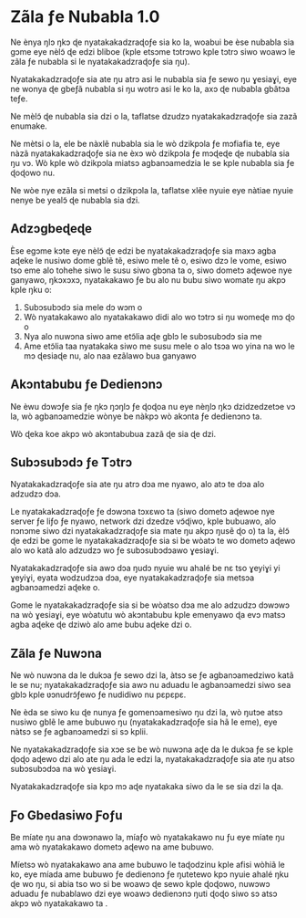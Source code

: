 # Zãla ƒe Nubabla 1.0

Ne ènya ŋlɔ ŋkɔ ɖe nyatakakadzraɖoƒe sia ko la, woabui be èse nubabla sia gɔme eye nèlɔ̃ ɖe edzi bliboe (kple etsɔme tɔtrɔwo kple tɔtrɔ siwo woawɔ le zãla ƒe nubabla si le nyatakakadzraɖoƒe sia ŋu).

Nyatakakadzraɖoƒe sia ate ŋu atrɔ asi le nubabla sia ƒe sewo ŋu ɣesiaɣi, eye ne wonya ɖe gbeƒã nubabla si ŋu wotrɔ asi le ko la, axɔ ɖe nubabla gbãtɔa teƒe.

Ne mèlɔ̃ ɖe nubabla sia dzi o la, taflatse dzudzɔ nyatakakadzraɖoƒe sia zazã enumake.

Ne mètsi o la, ele be nàxlẽ nubabla sia le wò dzikpɔla ƒe mɔfiafia te, eye nàzã nyatakakadzraɖoƒe sia ne èxɔ wò dzikpɔla ƒe mɔɖeɖe ɖe nubabla sia ŋu vɔ. Wò kple wò dzikpɔla miatsɔ agbanɔamedzia le se kple nubabla sia ƒe ɖoɖowo nu.

Ne wòe nye ezãla si metsi o dzikpɔla la, taflatse xlẽe nyuie eye nàtiae nyuie nenye be yealɔ̃ ɖe nubabla sia dzi.

## Adzɔgbeɖeɖe

Èse egɔme kɔte eye nèlɔ̃ ɖe edzi be nyatakakadzraɖoƒe sia maxɔ agba aɖeke le nusiwo dome gblẽ tẽ, esiwo mele tẽ o, esiwo dzɔ le vome, esiwo tso eme alo tohehe siwo le susu siwo gbɔna ta o, siwo dometɔ aɖewoe nye ganyawo, ŋkɔxɔxɔ, nyatakakawo ƒe bu alo nu bubu siwo womate ŋu akpɔ kple ŋku o:

1. Subɔsubɔdɔ sia mele dɔ wɔm o
1. Wò nyatakakawo alo nyatakakawo didi alo wo tɔtrɔ si ŋu womeɖe mɔ ɖo o
1. Nya alo nuwɔna siwo ame etɔ̃lia aɖe gblɔ le subɔsubɔdɔ sia me
1. Ame etɔ̃lia taa nyatakaka siwo me susu mele o alo tsɔa wo yina na wo le mɔ ɖesiaɖe nu, alo naa ezãlawo bua ganyawo

## Akɔntabubu ƒe Dedienɔnɔ

Ne èwu dɔwɔƒe sia ƒe ŋkɔ ŋɔŋlɔ ƒe ɖoɖoa nu eye nèŋlɔ ŋkɔ dzidzedzetɔe vɔ la, wò agbanɔamedzie wònye be nàkpɔ wò akɔnta ƒe dedienɔnɔ ta.

Wò ɖeka koe akpɔ wò akɔntabubua zazã ɖe sia ɖe dzi.

## Subɔsubɔdɔ ƒe Tɔtrɔ

Nyatakakadzraɖoƒe sia ate ŋu atrɔ dɔa me nyawo, alo atɔ te dɔa alo adzudzɔ dɔa.

Le nyatakakadzraɖoƒe ƒe dɔwɔna tɔxɛwo ta (siwo dometɔ aɖewoe nye server ƒe liƒo ƒe nyawo, network dzi dzedze vɔ̃ɖiwo, kple bubuawo, alo nɔnɔme siwo dzi nyatakakadzraɖoƒe sia mate ŋu akpɔ ŋusẽ ɖo o) ta la, èlɔ̃ ɖe edzi be gome le nyatakakadzraɖoƒe sia si be wòatɔ te wo dometɔ aɖewo alo wo katã alo adzudzɔ wo ƒe subɔsubɔdɔawo ɣesiaɣi.

Nyatakakadzraɖoƒe sia awɔ dɔa ŋudɔ nyuie wu ahalé be nɛ tso ɣeyiɣi yi ɣeyiɣi, eyata wodzudzɔa dɔa, eye nyatakakadzraɖoƒe sia metsɔa agbanɔamedzi aɖeke o.

Gome le nyatakakadzraɖoƒe sia si be wòatso dɔa me alo adzudzɔ dɔwɔwɔ na wò ɣesiaɣi, eye wòatutu wò akɔntabubu kple emenyawo ɖa evɔ matsɔ agba aɖeke ɖe dziwò alo ame bubu aɖeke dzi o.

## Zãla ƒe Nuwɔna

Ne wò nuwɔna da le dukɔa ƒe sewo dzi la, àtsɔ se ƒe agbanɔamedziwo katã le se nu; nyatakakadzraɖoƒe sia awɔ nu aduadu le agbanɔamedzi siwo sea gblɔ kple ʋɔnudrɔ̃ƒewo ƒe nudidiwo nu pɛpɛpɛ.

Ne èda se siwo ku ɖe nunya ƒe gomenɔamesiwo ŋu dzi la, wò ŋutɔe atsɔ nusiwo gblẽ le ame bubuwo ŋu (nyatakakadzraɖoƒe sia hã le eme), eye nàtsɔ se ƒe agbanɔamedzi si sɔ kplii.

Ne nyatakakadzraɖoƒe sia xɔe se be wò nuwɔna aɖe da le dukɔa ƒe se kple ɖoɖo aɖewo dzi alo ate ŋu ada le edzi la, nyatakakadzraɖoƒe sia ate ŋu atso subɔsubɔdɔa na wò ɣesiaɣi.

Nyatakakadzraɖoƒe sia kpɔ mɔ aɖe nyatakaka siwo da le se sia dzi la ɖa.

## Ƒo Gbedasiwo Ƒoƒu

Be míate ŋu ana dɔwɔnawo la, míaƒo wò nyatakakawo nu ƒu eye míate ŋu ama wò nyatakakawo dometɔ aɖewo na ame bubuwo.

Míetsɔ wò nyatakakawo ana ame bubuwo le taɖodzinu kple afisi wòhiã le ko, eye míada ame bubuwo ƒe dedienɔnɔ ƒe ŋutetewo kpɔ nyuie ahalé ŋku ɖe wo ŋu, si abia tso wo si be woawɔ ɖe sewo kple ɖoɖowo, nuwɔwɔ aduadu ƒe nubablawo dzi eye woawɔ dedienɔnɔ ŋuti ɖoɖo siwo sɔ atsɔ akpɔ wò nyatakakawo ta .
